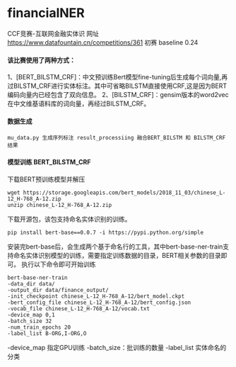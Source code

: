 # financialNER
CCF竞赛-互联网金融实体识
网址 https://www.datafountain.cn/competitions/361 
初赛 baseline 0.24

#### 该比赛使用了两种方式：
1、[BERT_BILSTM_CRF]：中文预训练Bert模型fine-tuning后生成每个词向量,再过BILSTM_CRF进行实体标注。其中可省略BILSTM直接使用CRF,这是因为BERT编码向量内已经包含了双向信息。
2、[BILSTM_CRF]：gensim版本的word2vec在中文维基语料库的词向量，再经过BILSTM_CRF。

#### 数据生成
``
mu_data.py 生成序列标注
result_processiing 融合BERT_BILSTM 和 BILSTM_CRF 结果
``
#### 模型训练  BERT_BILSTM_CRF

下载BERT预训练模型并解压
```shell
wget https://storage.googleapis.com/bert_models/2018_11_03/chinese_L-12_H-768_A-12.zip 
unzip chinese_L-12_H-768_A-12.zip
```
下载开源包，该包支持命名实体识别的训练。
```shell
pip install bert-base==0.0.7 -i https://pypi.python.org/simple
```
安装完bert-base后，会生成两个基于命名行的工具，其中bert-base-ner-train支持命名实体识别模型的训练，需要指定训练数据的目录，BERT相关参数的目录即可。
执行以下命令即可开始训练
```shell
bert-base-ner-train 
-data_dir data/ 
-output_dir data/finance_output/ 
-init_checkpoint chinese_L-12_H-768_A-12/bert_model.ckpt 
-bert_config_file chinese_L-12_H-768_A-12/bert_config.json 
-vocab_file chinese_L-12_H-768_A-12/vocab.txt 
-device_map 0,1 
-batch_size 32 
-num_train_epochs 20  
-label_list B-ORG,I-ORG,O
```
-device_map 指定GPU训练
-batch_size：批训练的数量
-label_list 实体命名的分类

